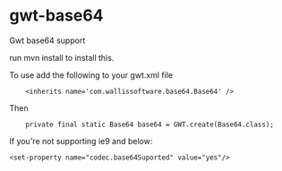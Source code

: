 gwt-base64
==========

Gwt base64 support

run mvn install to install this.


To use add the following to your gwt.xml file
    	
    	<inherits name='com.wallissoftware.base64.Base64' />
    	
Then
        
        private final static Base64 base64 = GWT.create(Base64.class);
        
If you're not supporting ie9 and below:

    <set-property name="codec.base64Suported" value="yes"/>
    	
